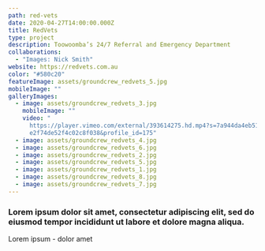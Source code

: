 ```yaml
---
path: red-vets
date: 2020-04-27T14:00:00.000Z
title: RedVets
type: project
description: Toowoomba’s 24/7 Referral and Emergency Department
collaborations:
  - "Images: Nick Smith"
website: https://redvets.com.au
color: "#580c20"
featureImage: assets/groundcrew_redvets_5.jpg
mobileImage: ""
galleryImages:
  - image: assets/groundcrew_redvets_3.jpg
    mobileImage: ""
    video: "
      https://player.vimeo.com/external/393614275.hd.mp4?s=7a944da4eb51d98cbea6\
      e2f74de52f4c02c8f038&profile_id=175"
  - image: assets/groundcrew_redvets_4.jpg
  - image: assets/groundcrew_redvets_6.jpg
  - image: assets/groundcrew_redvets_2.jpg
  - image: assets/groundcrew_redvets_5.jpg
  - image: assets/groundcrew_redvets_1.jpg
  - image: assets/groundcrew_redvets_8.jpg
  - image: assets/groundcrew_redvets_7.jpg
---
```

### Lorem ipsum dolor sit amet, consectetur adipiscing elit, sed do eiusmod tempor incididunt ut labore et dolore magna aliqua. 

Lorem ipsum - dolor amet
